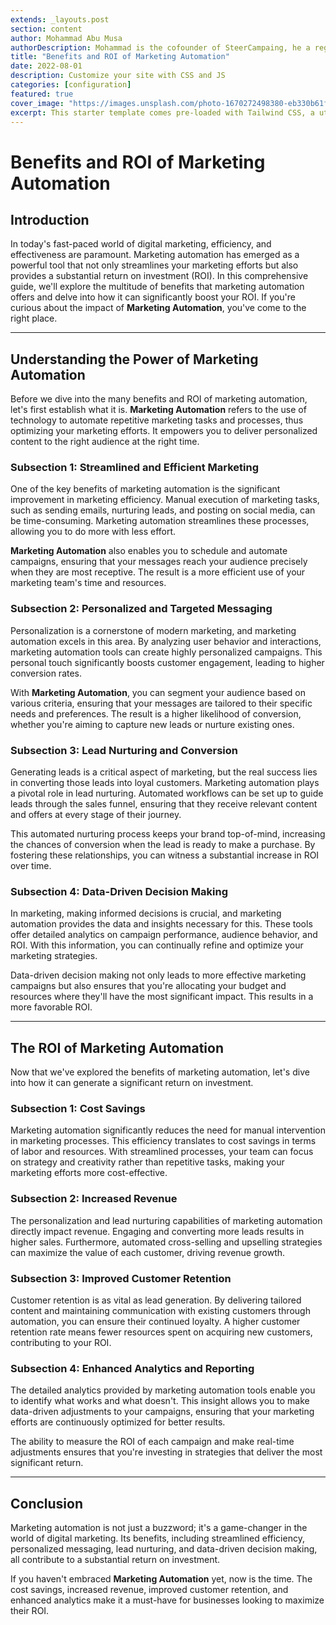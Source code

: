 ```yaml
---
extends: _layouts.post
section: content
author: Mohammad Abu Musa
authorDescription: Mohammad is the cofounder of SteerCampaing, he a regular contributor of Mautic
title: "Benefits and ROI of Marketing Automation"
date: 2022-08-01
description: Customize your site with CSS and JS
categories: [configuration]
featured: true
cover_image: "https://images.unsplash.com/photo-1670272498380-eb330b61f3cd?ixlib=rb-4.0.3&ixid=MnwxMjA3fDB8MHxwaG90by1wYWdlfHx8fGVufDB8fHx8&auto=format&fit=crop&w=2070&q=80"
excerpt: This starter template comes pre-loaded with Tailwind CSS, a utility CSS framework that allows you to customize and build complex designs without touching a line of CSS.
---
```


# Benefits and ROI of Marketing Automation

## Introduction

In today's fast-paced world of digital marketing, efficiency, and effectiveness are paramount. Marketing automation has emerged as a powerful tool that not only streamlines your marketing efforts but also provides a substantial return on investment (ROI). In this comprehensive guide, we'll explore the multitude of benefits that marketing automation offers and delve into how it can significantly boost your ROI. If you're curious about the impact of **Marketing Automation**, you've come to the right place.

---

## Understanding the Power of Marketing Automation

Before we dive into the many benefits and ROI of marketing automation, let's first establish what it is. **Marketing Automation** refers to the use of technology to automate repetitive marketing tasks and processes, thus optimizing your marketing efforts. It empowers you to deliver personalized content to the right audience at the right time.

### Subsection 1: Streamlined and Efficient Marketing

One of the key benefits of marketing automation is the significant improvement in marketing efficiency. Manual execution of marketing tasks, such as sending emails, nurturing leads, and posting on social media, can be time-consuming. Marketing automation streamlines these processes, allowing you to do more with less effort.

**Marketing Automation** also enables you to schedule and automate campaigns, ensuring that your messages reach your audience precisely when they are most receptive. The result is a more efficient use of your marketing team's time and resources.

### Subsection 2: Personalized and Targeted Messaging

Personalization is a cornerstone of modern marketing, and marketing automation excels in this area. By analyzing user behavior and interactions, marketing automation tools can create highly personalized campaigns. This personal touch significantly boosts customer engagement, leading to higher conversion rates.

With **Marketing Automation**, you can segment your audience based on various criteria, ensuring that your messages are tailored to their specific needs and preferences. The result is a higher likelihood of conversion, whether you're aiming to capture new leads or nurture existing ones.

### Subsection 3: Lead Nurturing and Conversion

Generating leads is a critical aspect of marketing, but the real success lies in converting those leads into loyal customers. Marketing automation plays a pivotal role in lead nurturing. Automated workflows can be set up to guide leads through the sales funnel, ensuring that they receive relevant content and offers at every stage of their journey.

This automated nurturing process keeps your brand top-of-mind, increasing the chances of conversion when the lead is ready to make a purchase. By fostering these relationships, you can witness a substantial increase in ROI over time.

### Subsection 4: Data-Driven Decision Making

In marketing, making informed decisions is crucial, and marketing automation provides the data and insights necessary for this. These tools offer detailed analytics on campaign performance, audience behavior, and ROI. With this information, you can continually refine and optimize your marketing strategies.

Data-driven decision making not only leads to more effective marketing campaigns but also ensures that you're allocating your budget and resources where they'll have the most significant impact. This results in a more favorable ROI.

---

## The ROI of Marketing Automation

Now that we've explored the benefits of marketing automation, let's dive into how it can generate a significant return on investment.

### Subsection 1: Cost Savings

Marketing automation significantly reduces the need for manual intervention in marketing processes. This efficiency translates to cost savings in terms of labor and resources. With streamlined processes, your team can focus on strategy and creativity rather than repetitive tasks, making your marketing efforts more cost-effective.

### Subsection 2: Increased Revenue

The personalization and lead nurturing capabilities of marketing automation directly impact revenue. Engaging and converting more leads results in higher sales. Furthermore, automated cross-selling and upselling strategies can maximize the value of each customer, driving revenue growth.

### Subsection 3: Improved Customer Retention

Customer retention is as vital as lead generation. By delivering tailored content and maintaining communication with existing customers through automation, you can ensure their continued loyalty. A higher customer retention rate means fewer resources spent on acquiring new customers, contributing to your ROI.

### Subsection 4: Enhanced Analytics and Reporting

The detailed analytics provided by marketing automation tools enable you to identify what works and what doesn't. This insight allows you to make data-driven adjustments to your campaigns, ensuring that your marketing efforts are continuously optimized for better results.

The ability to measure the ROI of each campaign and make real-time adjustments ensures that you're investing in strategies that deliver the most significant return.

---

## Conclusion

Marketing automation is not just a buzzword; it's a game-changer in the world of digital marketing. Its benefits, including streamlined efficiency, personalized messaging, lead nurturing, and data-driven decision making, all contribute to a substantial return on investment.

If you haven't embraced **Marketing Automation** yet, now is the time. The cost savings, increased revenue, improved customer retention, and enhanced analytics make it a must-have for businesses looking to maximize their ROI.

